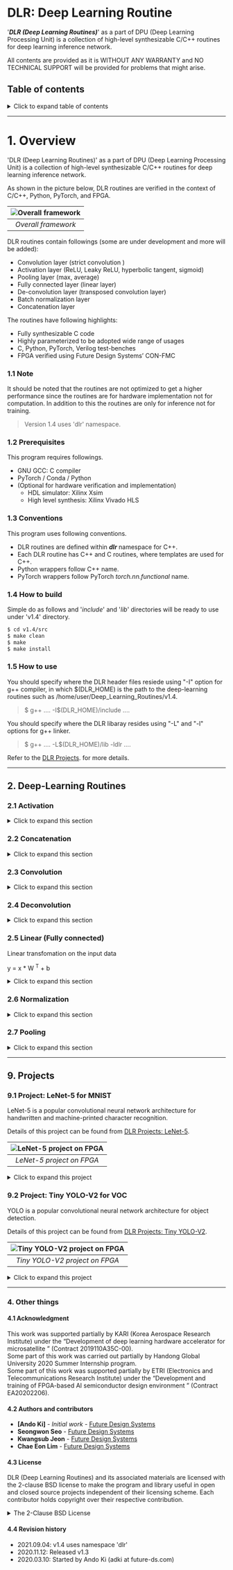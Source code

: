 # DLR: Deep Learning Routine
'***DLR (Deep Learning Routines)***' as a part of DPU (Deep Learning Processing
Unit) is a collection of high-level synthesizable C/C++ routines for deep learning
inference network.

All contents are provided as it is WITHOUT ANY WARRANTY and NO TECHNICAL SUPPORT
will be provided for problems that might arise.

## Table of contents

<details><summary>Click to expand table of contents</summary>

1. [Overview](#overview)<br>
   1.1 [Note](#note)<br>
   1.2 [Prerequisites](#prerequisites)<br>
   1.3 [Conventions](#conventions)<br>
   1.4 [How to build](#build)<br>
   1.5 [How to use](#use)
2. [Deep-Learning Routines](#DLR)<br>
   2.1 [Activation](#activation)<br>
   2.1.1. [Hyperbolic tangent](#activation_tanh)<br>
   2.1.2. [Leaky ReLU](#activation_leaky_relu)<br>
   2.1.3. [ReLU](#activation_relu)<br>
   2.1.4. [Sigmoid](#activation_sigmoid)<br>
   2.2 [Concatenation](#concatenation)<br>
   2.2.1 [Concat2d](#concatenation_concat2d)<br>
   2.3 [Convolution](#convolution)<br>
   2.3.1 [Convolution2d](#convolution_convolution2d)<br>
   2.4 [Deconvolution](#deconvolution)<br>
   2.4.1 [Deconvolution2d](#deconvolution_deconvolution2d)<br>
   2.5 [Linear (Fully connected)](#linear)<br>
   2.6 [Normalization](#normalization)<br>
   2.6.1 [Batch normalization](#normalization_batch_normalization)<br>
   2.7 [Pooling](#pooling)<br>
   2.7.1 [Average pooling](#pooling_average)<br>
   2.7.2 [Max pooling](#pooling_max)
3. [Projects](#project2)<br>
   3.1 [Project: LeNet-5](#project_lenet5)<br>
   3.2 [Project: Tiny YOLO-V2 for VOC](#project_lenet5)
4. [Other things](#other_things)<br>
   4.1 [Acknowledgment](#acknowledgment)<br>
   4.2 [Authors and contributors](#authors_and_contributors)<br>
   4.3 [License](#license)<br>
   4.4 [Revision history](#revision_history)

</details>

---
# 1. Overview<a name="overview"></a>
'DLR (Deep Learning Routines)' as a part of DPU (Deep Learning Processing
Unit) is a collection of high-level synthesizable C/C++ routines for deep learning
inference network.

As shown in the picture below, DLR routines are verified in the context of C/C++, Python, PyTorch, and FPGA.

| ![Overall framework](doc/images/dlr_framework-simple.png) |
|:---:|
| *Overall framework* |

DLR routines contain followings (some are under development and more will be added):
* Convolution layer (strict convolution )
* Activation layer (ReLU, Leaky ReLU, hyperbolic tangent, sigmoid)
* Pooling layer (max, average)
* Fully connected layer (linear layer)
* De-convolution layer (transposed convolution layer)
* Batch normalization layer
* Concatenation layer

The routines have following highlights:
* Fully synthesizable C code
* Highly parameterized to be adopted wide range of usages
* C, Python, PyTorch, Verilog test-benches
* FPGA verified using Future Design Systems’ CON-FMC

### 1.1 Note<a name="note"></a>
It should be noted that the routines are not optimized to get a higher
performance since the routines are for hardware implementation not for
computation. In addition to this the routines are only for inference not for training.

> Version 1.4 uses 'dlr' namespace.

### 1.2 Prerequisites<a name="prerequisites"></a>
This program requires followings.
* GNU GCC: C compiler
* PyTorch / Conda / Python
* (Optional for hardware verification and implementation)
  * HDL simulator: Xilinx Xsim
  * High level synthesis: Xilinx Vivado HLS

### 1.3 Conventions<a name="conventions"></a>
This program uses following conventions.
* DLR routines are defined within ***dlr*** namespace for C++.
* Each DLR routine has C++ and C routines, where templates are used for C++.
* Python wrappers follow C++ name.
* PyTorch wrappers follow PyTorch *torch.nn.functional* name.

### 1.4 How to build<a name="build"></a>
Simple do as follows and '*include*' and '*lib*' directories will be ready to use under 'v1.4' directory.

```sh
$ cd v1.4/src
$ make clean
$ make
$ make install
```

### 1.5 How to use<a name="use"></a>
You should specify where the DLR header files resiede using "-I" option for g++ compiler,
in which $(DLR_HOME) is the path to the deep-learning routines such as /home/user/Deep_Learning_Routines/v1.4.
> $ g++ .... -I$(DLR_HOME)/include ....

You should specify where the DLR libaray resides using "-L" and "-l" options for g++ linker.
> $ g++ .... -L$(DLR_HOME)/lib -ldlr ....

Refer to the 
<a href="https://github.com/adki/DLR_Projects" target="_blank">DLR Projects</a>.
for more details.

---
## 2. Deep-Learning Routines<a name="DLR"></a>

### 2.1 Activation<a name="activation"></a>

<details><summary>Click to expand this section</summary>

#### 2.1.1 Hyperbolic tangent<a name="activation_tanh"></a>

#### 2.1.2 Leaky ReLU<a name="activation_leaky_relu"></a>

#### 2.1.3 ReLU<a name="activation_relu"></a>

#### 2.1. 4 Sigmoid<a name="activation_sigmoid"></a>

</details>

### 2.2 Concatenation<a name="concatenation"></a>

<details><summary>Click to expand this section</summary>

#### 2.2.1 Concat2d<a name="concatenation_concat2d"></a>

| ![2D concatenation](doc/images/concat.png) |
|:---:|
| *Concatenation* |

</details>

### 2.3 Convolution<a name="convolution"></a>

<details><summary>Click to expand this section</summary>

#### 2.3.1 Convolution2d<a name="convolution_convolution2d"></a>
'Convolution2d()' applies a 2D convolution over an input data composed of multiple planes (i.e., channels).

| ![2D convolution](doc/images/convolution2d.png) |
|:---:|
| *COnvolutioin* |

#### 1.1. C++ routine<a name="convolution2d_cpp"></a>
C++ routines uses template to support user specific data type.

<details><summary>Click to expand C++ code</summary>

```cpp
template<class TYPE=float>
void Convolution2d
(           TYPE     *out_data    // out_channel x out_size x out_size
    , const TYPE     *in_data     // in_channel x in_size x in_size
    , const TYPE     *kernel      // out_channel x in_channel x kernel_size x kernel_size
    , const TYPE     *bias        // out_channel
    , const uint16_t  out_size    // only for square matrix
    , const uint16_t  in_size     // only for square matrix
    , const uint8_t   kernel_size // only for square matrix
    , const uint16_t  bias_size   // out_channel
    , const uint16_t  in_channel  // number of input channels
    , const uint16_t  out_channel // number of filters (kernels)
    , const uint8_t   stride
    , const uint8_t   padding=0
    #if !defined(__SYNTHESIS__)
    , const int       rigor=0   // check rigorously when 1
    , const int       verbose=0 // verbose level
    #endif
)
```

</details>

#### 1.2. C routine<a name="convolution2d_c"></a>
C routines are build by overloading template of corresponding C++ routine.

<details><summary>Click to expand C code</summary>

```c
extern void Convolution2dInt
(           int      *out_data    // out_channel x out_size x out_size
    , const int      *in_data     // in_channel x in_size x in_size
    , const int      *kernel      // in_channel x out_channel x kernel_size x kernel_size
    , const int      *bias        // bias per kernel
    , const uint16_t  out_size    // only for square matrix
    , const uint16_t  in_size     // only for square matrix
    , const uint8_t   kernel_size // only for square matrix
    , const uint16_t  bias_size   // number of biases, it should be the same as out_channel
    , const uint16_t  in_channel  // number of input channels
    , const uint16_t  out_channel // number of filters (kernels)
    , const uint8_t   stride      // stride default 1
    , const uint8_t   padding     // padding default 0
    #if !defined(__SYNTHESIS__)
    , const int       rigor       // check rigorously when 1
    , const int       verbose     // verbose level
    #endif
);
extern void Convolution2dDouble( ); // arguments are the same as Concat2dFloat, but data type is 'double' instead of 'float'
extern void Convolution2dInt( ); // arguments are the same as Concat2dFloat, but data type is 'double' instead of 'int'
```

</details>

#### 1.3. Python wrapper<a name="convolution2d_python"></a>
‘Convolution2d()’ wrapper gets NumPy arguments for array and ‘out_data’
carries calculated result. It returns ‘True’ on success or ‘False’ on failure.

<details><summary>Click to expand Python code</summary>

```python
Convolution2d( out_data    # out_channel x out_size x out_size
             , in_data     # in_channel x in_size x in_size
             , kernel      # out_channel x in_channel x kernel_size x kernel_size
             , bias=None   # out_channel
             , stride=1
             , padding=0
             , rigor=False
             , verbose=False)
```

</details>

#### 1.4. PyTorch wrapper<a name="convolution2d_pytorch"></a>
'conv2d()' PyTorch wrapper gets PyTorch tensor arguments for array and
returns calculated result. It calls Python wrapper after converting PyTorch tensor
to NumPy array.

<details><summary>Click to expand PyTorch code</summary>

```python
conv2d( input     # in_minibatch x in_channel x in_size x in_size
      , weight    # out_channel  x in_channel x kernel_size x kernel_size
      , bias=None # out_channel
      , stride=1
      , padding=0
      , dilation=1
      , groups=1
      , rigor=False
      , verbose=False)
```

</details>

</details>

### 2.4 Deconvolution<a name="deconvolution"></a>

<details><summary>Click to expand this section</summary>

#### 2.4.1 Deconvolution2d<a name="deconvolution_deconvolution2d"></a>

| ![2D deconvolution](doc/images/deconvolution.png) |
|:---:|
| *Deconvolution (Transposed convolution)* |

</details>

### 2.5 Linear (Fully connected)<a name="linear"></a>
Linear transfomation on the input data

y = x * W <sup>T</sup> + b

<details><summary>Click to expand this section</summary>

| ![Linear](doc/images/linear1d.png) |
|:---:|
| *Linear one-dimensional* |

| ![LinearNd](doc/images/linearNd.png) |
|:---:|
| *Linear N-dimensional* |

</details>

### 2.6 Normalization<a name="normalization"></a>

<details><summary>Click to expand this section</summary>

#### 2.6.1 Batch normalization<a name="normalization_batch_normalization"></a>

| ![Batch normalization equation](doc/images/batchnorm-equation.png) |
|:---:|
| *Batch normaization equation* |
| E[x]: mean, Var[x]: variance, &gamma;: scaling factor, &beta;: bias, &epsilon;: numerical stability |
| ![Batch normalization](doc/images/batchnorm.png) |
|:---:|
| *Batch normaization* |

</details>

### 2.7 Pooling<a name="pooling"></a>

<details><summary>Click to expand this section</summary>

#### 2.7.1 Average pooling<a name="pooling_average"></a>

#### 2.7.2 Max pooling<a name="pooling_max"></a>

</details>

---
## 9. Projects<a name="projects"></a>

### 9.1 Project: LeNet-5 for MNIST<a name="project_lenet5"></a>
LeNet-5 is a popular convolutional
neural network architecture for handwritten and
machine-printed character recognition.

Details of this project can be found from 
<a href="https://github.com/adki/DLR_Projects" target="_blank">DLR Projects: LeNet-5</a>.

| ![LeNet-5 project on FPGA](doc/images/lenet5-on-fpga.png) |
|:---:|
| *LeNet-5 project on FPGA* |

<details><summary>Click to expand this project</summary>

### 1. LeNet-5 network
Following picture shows network structure and its data size.

| ![LeNet-5 network](doc/images/lenet5-network.png) |
|:---:|
| *LeNet-5 network* |

Following table shows a summary of the network and its parameters.

| ![LeNet-5 network details](doc/images/lenet5-network-details.png) |
|:---:|
| *LeNet-5 network details* |

### 2. Design flow
The picture below shows an overall design flow from model training to FPGA implementation.

| ![LeNet-5 design flow](doc/images/lenet5-design-flow-all.png) |
|:---:|
| *LeNet-5 design flow* |

</details>

### 9.2 Project: Tiny YOLO-V2 for VOC<a name="project_lenet5"></a>
YOLO is a popular convolutional
neural network architecture for object detection.

Details of this project can be found from 
<a href="https://github.com/adki/DLR_Projects" target="_blank">DLR Projects: Tiny YOLO-V2</a>.

| ![Tiny YOLO-V2 project on FPGA](doc/images/yolov2tiny-on-fpga.png) |
|:---:|
| *Tiny YOLO-V2 project on FPGA* |

<details><summary>Click to expand this project</summary>

</details>

---
### 4. Other things <a name="other_things"></a>

#### 4.1 Acknowledgment<a name="acknowledgment"></a>
This work was supported partially by KARI (Korea Aerospace Research
Institute) under the “Development of deep learning hardware accelerator for
microsatellite ” (Contract 2019110A35C-00).<br>
Some part of this work was carried out partially by Handong Global University
2020 Summer Internship program.<br>
Some part of this work was supported partially by ETRI (Electronics and
Telecommunications Research Institute) under the “Development and training of
FPGA-based AI semiconductor design environment ” (Contract EA20202206).

#### 4.2 Authors and contributors<a name="authors_and_contributors"></a>
* **[Ando Ki]** - *Initial work* - <a href="http://www.future-ds.com" target="_blank">Future Design Systems</a>
* **Seongwon Seo** - <a href="http://www.future-ds.com" target="_blank">Future Design Systems</a>
* **Kwangsub Jeon** - <a href="http://www.future-ds.com" target="_blank">Future Design Systems</a>
* **Chae Eon Lim** - <a href="http://www.future-ds.com" target="_blank">Future Design Systems</a>

#### 4.3 License<a name="license"></a>
DLR (Deep Learning Routines) and its associated materials are licensed with
the 2-clause BSD license to make the program and library useful in open and
closed source projects independent of their licensing scheme.
Each contributor holds copyright over their respective contribution.

<details><summary>The 2-Clause BSD License</summary>
Copyright 2020-2021 Future Design Systems (http:://www.future-ds.com)

Redistribution and use in source and binary forms, with or without modification, are permitted provided that the following conditions are met:

1. Redistributions of source code must retain the above copyright notice, this list of conditions and the following disclaimer.

2. Redistributions in binary form must reproduce the above copyright notice, this list of conditions and the following disclaimer in the documentation and/or other materials provided with the distribution.

THIS SOFTWARE IS PROVIDED BY THE COPYRIGHT HOLDERS AND CONTRIBUTORS "AS IS" AND ANY EXPRESS OR IMPLIED WARRANTIES, INCLUDING, BUT NOT LIMITED TO, THE IMPLIED WARRANTIES OF MERCHANTABILITY AND FITNESS FOR A PARTICULAR PURPOSE ARE DISCLAIMED. IN NO EVENT SHALL THE COPYRIGHT HOLDER OR CONTRIBUTORS BE LIABLE FOR ANY DIRECT, INDIRECT, INCIDENTAL, SPECIAL, EXEMPLARY, OR CONSEQUENTIAL DAMAGES (INCLUDING, BUT NOT LIMITED TO, PROCUREMENT OF SUBSTITUTE GOODS OR SERVICES; LOSS OF USE, DATA, OR PROFITS; OR BUSINESS INTERRUPTION) HOWEVER CAUSED AND ON ANY THEORY OF LIABILITY, WHETHER IN CONTRACT, STRICT LIABILITY, OR TORT (INCLUDING NEGLIGENCE OR OTHERWISE) ARISING IN ANY WAY OUT OF THE USE OF THIS SOFTWARE, EVEN IF ADVISED OF THE POSSIBILITY OF SUCH DAMAGE.
</details>

#### 4.4 Revision history<a name="revision_history"></a>
* 2021.09.04: v1.4 uses namespace 'dlr'
* 2020.11.12: Released v1.3
* 2020.03.10: Started by Ando Ki (adki at future-ds.com)
